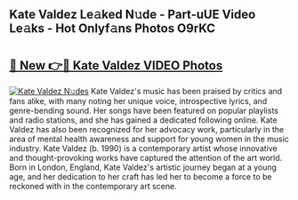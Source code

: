 ## Kate Valdez Le𝚊ked N𝚞de - Part-uUE Video Le𝚊ks - Hot Onlyf𝚊ns Photos O9rKC

# <h2><a href="http://ac20047.deff.icu/?id=Kate+Valdez">🔗 New 👉🔴 Kate Valdez VIDEO Photos</a></h2>

[![Kate Valdez N𝚞des](https://i.imgur.com/rIISA9y.gif)](http://ac20047.deff.icu/?id=Kate+Valdez)
Kate Valdez's music has been praised by critics and fans alike, with many noting her unique voice, introspective lyrics, and genre-bending sound. Her songs have been featured on popular playlists and radio stations, and she has gained a dedicated following online. Kate Valdez has also been recognized for her advocacy work, particularly in the area of mental health awareness and support for young women in the music industry. Kate Valdez (b. 1990) is a contemporary artist whose innovative and thought-provoking works have captured the attention of the art world. Born in London, England, Kate Valdez's artistic journey began at a young age, and her dedication to her craft has led her to become a force to be reckoned with in the contemporary art scene.
